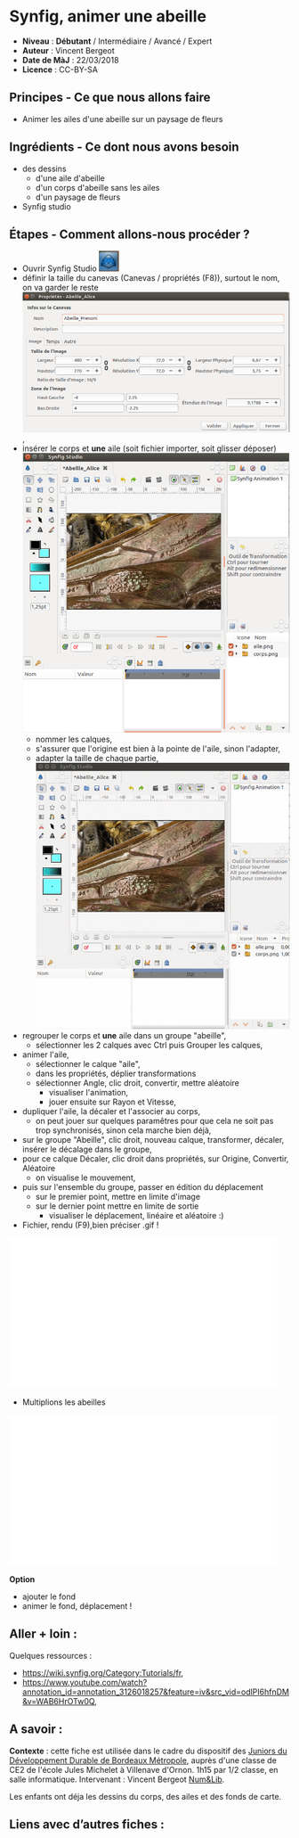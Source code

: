 # Synfig, animer une abeille

- **Niveau** : **Débutant** / Intermédiaire / Avancé / Expert
- **Auteur** : Vincent Bergeot
- **Date de MàJ** : 22/03/2018
- **Licence** : CC-BY-SA

## Principes - Ce que nous allons faire

- Animer les ailes d'une abeille sur un paysage de fleurs

## Ingrédients - Ce dont nous avons besoin

- des dessins
    - d'une aile d'abeille
    - d'un corps d'abeille sans les ailes
    - d'un paysage de fleurs
- Synfig studio

## Étapes - Comment allons-nous procéder ?

- Ouvrir Synfig Studio ![](medias/jdd-synfig/01.png)
- définir la taille du canevas (Canevas / propriétés (F8)), surtout le nom, on va garder le reste![](medias/jdd-synfig/02.png),
- insérer le corps et **une** aile (soit fichier importer, soit glisser déposer) ![](medias/jdd-synfig/03.png)
    - nommer les calques,
    - s'assurer que l'origine est bien à la pointe de l'aile, sinon l'adapter,
    - adapter la taille de chaque partie,![](medias/jdd-synfig/01.gif)
- regrouper le corps et **une** aile dans un groupe "abeille",
    - sélectionner les 2 calques avec Ctrl puis Grouper les calques,
- animer l'aile,
    - sélectionner le calque "aile",
    - dans les propriétés, déplier transformations
    - sélectionner Angle, clic droit, convertir, mettre aléatoire
        - visualiser l'animation, 
        - jouer ensuite sur Rayon et Vitesse,
- dupliquer l'aile, la décaler et l'associer au corps,
    - on peut jouer sur quelques paramêtres pour que cela ne soit pas trop synchronisés, sinon cela marche bien déjà,
- sur le groupe "Abeille", clic droit, nouveau calque, transformer, décaler, insérer le décalage dans le groupe,
- pour ce calque Décaler, clic droit dans propriétés, sur Origine, Convertir, Aléatoire
    - on visualise le mouvement,
- puis sur l'ensemble du groupe, passer en édition du déplacement
    - sur le premier point, mettre en limite d'image
    - sur le dernier point mettre en limite de sortie
        - visualiser le déplacement, linéaire et aléatoire :)
- Fichier, rendu (F9),bien préciser .gif !

![](medias/jdd-synfig/abeille-prenom.gif)

- Multiplions les abeilles

![](medias/jdd-synfig/abeilleS-prenom.gif)


**Option**

- ajouter le fond
- animer le fond, déplacement !


## Aller + loin : 

Quelques ressources : 

- https://wiki.synfig.org/Category:Tutorials/fr,
- https://www.youtube.com/watch?annotation_id=annotation_3126018257&feature=iv&src_vid=odlPI6hfnDM&v=WAB6HrOTw0Q,


## A savoir :

**Contexte** : cette fiche est utilisée dans le cadre du dispositif des [Juniors du Développement Durable de Bordeaux Métropole](http://www.juniorsdudd.bordeaux-metropole.fr/), auprès d'une classe de CE2 de l'école Jules Michelet à Villenave d'Ornon. 1h15 par 1/2 classe, en salle informatique. Intervenant : Vincent Bergeot [Num&Lib](https://numetlib.fr).

Les enfants ont déja les dessins du corps, des ailes et des fonds de carte.

## Liens avec d’autres fiches : 

